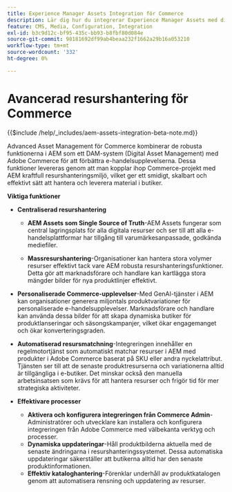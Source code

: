 ```yaml
---
title: Experience Manager Assets Integration för Commerce
description: Lär dig hur du integrerar Experience Manager Assets med din [!DNL Commerce] -instans för att få tillgång till ett oändligt antal mediefiler som kan användas i din butik.
feature: CMS, Media, Configuration, Integration
exl-id: b3c9d12c-bf95-435c-bb93-b8fbf80d084e
source-git-commit: 98181692df99ab4beaa232f1662a29b16a053210
workflow-type: tm+mt
source-wordcount: '332'
ht-degree: 0%

---
```


# Avancerad resurshantering för Commerce

{{$include /help/_includes/aem-assets-integration-beta-note.md}}

Advanced Asset Management för Commerce kombinerar de robusta funktionerna i AEM som ett DAM-system (Digital Asset Management) med Adobe Commerce för att förbättra e-handelsupplevelserna. Dessa funktioner levereras genom att man kopplar ihop Commerce-projekt med AEM kraftfull resurshanteringsmiljö, vilket ger ett smidigt, skalbart och effektivt sätt att hantera och leverera material i butiker.

**Viktiga funktioner**

- **Centraliserad resurshantering**

   - **AEM Assets som Single Source of Truth**-AEM Assets fungerar som central lagringsplats för alla digitala resurser och ser till att alla e-handelsplattformar har tillgång till varumärkesanpassade, godkända mediefiler.

   - **Massresurshantering**-Organisationer kan hantera stora volymer resurser effektivt tack vare AEM robusta resurshanteringsfunktioner. Detta gör att marknadsförare och handlare kan kartlägga stora mängder bilder för nya produktlinjer effektivt.

- **Personaliserade Commerce-upplevelser**-Med GenAI-tjänster i AEM kan organisationer generera miljontals produktvariationer för personaliserade e-handelsupplevelser. Marknadsförare och handlare kan använda dessa bilder för att skapa dynamiska butiker för produktlanseringar och säsongskampanjer, vilket ökar engagemanget och ökar konverteringsgraden.

- **Automatiserad resursmatchning**-Integreringen innehåller en regelmotortjänst som automatiskt matchar resurser i AEM med produkter i Adobe Commerce baserat på SKU eller andra nyckelattribut. Tjänsten ser till att de senaste produktresurserna och variationerna alltid är tillgängliga i e-butiker. Det minskar också den manuella arbetsinsatsen som krävs för att hantera resurser och frigör tid för mer strategiska aktiviteter.

- **Effektivare processer**

   - **Aktivera och konfigurera integreringen från Commerce Admin**-Administratörer och utvecklare kan installera och konfigurera integreringen från Adobe Commerce med välbekanta verktyg och processer.
   - **Dynamiska uppdateringar**-Håll produktbilderna aktuella med de senaste ändringarna i resurshanteringssystemet. Dessa automatiska uppdateringar säkerställer att butikerna alltid har den senaste produktinformationen.
   - **Effektiv kataloghantering**-Förenklar underhåll av produktkatalogen genom att automatisera rensning och uppdatering av resurser.
